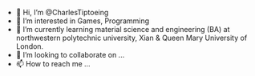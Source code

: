 - 👋 Hi, I’m @CharlesTiptoeing
- 👀 I’m interested in Games, Programming
- 🌱 I’m currently learning material science and engineering (BA) at northwestern polytechnic university, Xian & Queen Mary University of London.
- 💞️ I’m looking to collaborate on ...
- 📫 How to reach me ...

<!---
CharlesTiptoeing/CharlesTiptoeing is a ✨ special ✨ repository because its `README.md` (this file) appears on your GitHub profile.
You can click the Preview link to take a look at your changes.
--->
